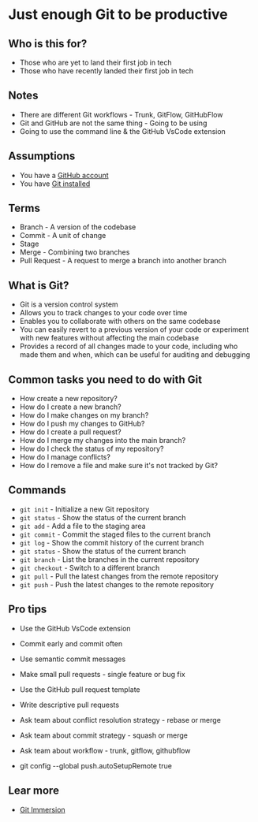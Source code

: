# Just enough Git to be productive

## Who is this for?
* Those who are yet to land their first job in tech
* Those who have recently landed their first job in tech

## Notes
* There are different Git workflows - Trunk, GitFlow, GitHubFlow
* Git and GitHub are not the same thing - Going to be using
* Going to use the command line & the GitHub VsCode extension

## Assumptions
* You have a [GitHub account](https://github.com/)
* You have [Git installed](https://git-scm.com/)

## Terms
* Branch - A version of the codebase
* Commit - A unit of change
* Stage 
* Merge - Combining two branches
* Pull Request - A request to merge a branch into another branch

## What is Git?
* Git is a version control system
* Allows you to track changes to your code over time
* Enables you to collaborate with others on the same codebase
* You can easily revert to a previous version of your code or experiment with new features without affecting the main codebase
* Provides a record of all changes made to your code, including who made them and when, which can be useful for auditing and debugging

## Common tasks you need to do with Git
* How create a new repository?
* How do I create a new branch?
* How do I make changes on my branch?
* How do I push my changes to GitHub?
* How do I create a pull request?
* How do I merge my changes into the main branch?
* How do I check the status of my repository?
* How do I manage conflicts?
* How do I remove a file and make sure it's not tracked by Git?

## Commands
* `git init` - Initialize a new Git repository
* `git status` - Show the status of the current branch
* `git add` - Add a file to the staging area
* `git commit` - Commit the staged files to the current branch
* `git log` - Show the commit history of the current branch
* `git status` - Show the status of the current branch
* `git branch` - List the branches in the current repository
* `git checkout` - Switch to a different branch
* `git pull` - Pull the latest changes from the remote repository
* `git push` - Push the latest changes to the remote repository

## Pro tips
* Use the GitHub VsCode extension
* Commit early and commit often
* Use semantic commit messages
* Make small pull requests - single feature or bug fix
* Use the GitHub pull request template
* Write descriptive pull requests
* Ask team about conflict resolution strategy - rebase or merge
* Ask team about commit strategy - squash or merge
* Ask team about workflow - trunk, gitflow, githubflow


* git config --global push.autoSetupRemote true
## Lear more
* [Git Immersion](https://gitimmersion.com/)
